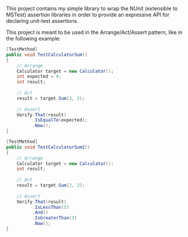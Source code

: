 
This project contains my simple library to wrap the NUnit (extensible to MSTest) assertion libraries in order to provide an expressive API for declaring unit-test assertions.

This project is meant to be used in the Arrange/Act/Assert pattern, like in the following example:
`````csharp
[TestMethod]
public void TestCalculatorSum()
{
	// Arrange
	Calculator target = new Calculator();
	int expected = 4;
	int result;
	
	// Act
	result = target.Sum(2, 2);
	
	// Assert
	Verify.That(result)
		  .IsEqualTo(expected);
		  .Now();
}

[TestMethod]
public void TestCalculatorSum2()
{
	// Arrange
	Calculator target = new Calculator();
	int result;
	
	// Act
	result = target.Sum(2, 2);
	
	// Assert
	Verify.That(result)
		  .IsLessThan(5)
		  .And()
		  .IsGreaterThan(3)
		  .Now();
}
`````